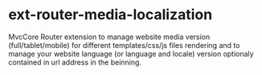 # ext-router-media-localization
MvcCore Router extension to manage website media version (full/tablet/mobile) for different templates/css/js files rendering  and to manage your website language (or language and locale) version optionaly contained in url address in the beinning.
